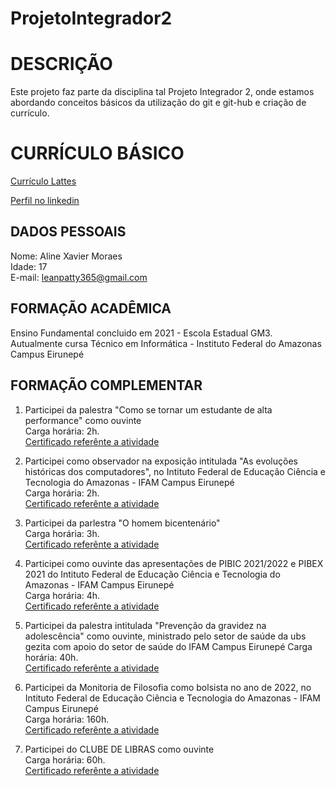 # ProjetoIntegrador2


# DESCRIÇÃO

Este projeto faz parte da disciplina tal Projeto Integrador 2, onde estamos abordando conceitos básicos da utilização do git e git-hub e criação de currículo.

# CURRÍCULO BÁSICO

[Currículo Lattes](https://lattes.cnpq.br/9806628996695773)

[Perfil no linkedin](www.linkedin.com/in/aline-xavier-9047b7317)

## DADOS PESSOAIS

Nome: Aline Xavier Moraes\
Idade: 17\
E-mail: leanpatty365@gmail.com

## FORMAÇÃO ACADÊMICA

Ensino Fundamental concluido em 2021 - Escola Estadual GM3.\
Autualmente cursa Técnico em Informática - Instituto Federal do Amazonas Campus Eirunepé

## FORMAÇÃO COMPLEMENTAR

1. Participei da palestra "Como se tornar um estudante de alta performance" como ouvinte\
Carga horária: 2h.\
[Certificado referênte a atividade](c4.pdf)

2. Participei como observador na exposição intitulada "As evoluções históricas dos computadores", no Intituto Federal de Educação Ciência e Tecnologia do Amazonas - IFAM Campus Eirunepé\
Carga horária: 2h.\
[Certificado referênte a atividade](c6.pdf)

3. Participei da parlestra "O homem bicentenário"\
Carga horária: 3h.\
[Certificado referênte a atividade](c7.pdf)

4.  Participei como ouvinte das apresentações de PIBIC 2021/2022 e PIBEX 2021 do Intituto Federal de Educação Ciência e Tecnologia do Amazonas - IFAM Campus Eirunepé\
Carga horária: 4h.\
[Certificado referênte a atividade](c5.pdf)

5. Participei da palestra intitulada "Prevenção da gravidez na adolescência" como ouvinte, ministrado
pelo setor de saúde da ubs gezita com apoio do setor de saúde do IFAM Campus Eirunepé
Carga horária: 40h.\
[Certificado referênte a atividade](c1.pdf)

6. Participei da Monitoria de Filosofia como bolsista no ano de 2022, no Intituto Federal de Educação Ciência e Tecnologia do Amazonas - IFAM Campus Eirunepé\
Carga horária: 160h.\
[Certificado referênte a atividade](c3.pdf)

7. Participei do CLUBE DE LIBRAS como ouvinte\
Carga horária: 60h.\
[Certificado referênte a atividade](c2.pdf)



